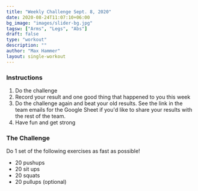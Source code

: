 ```yaml
---
title: "Weekly Challenge Sept. 8, 2020"
date: 2020-08-24T11:07:10+06:00
bg_image: "images/slider-bg.jpg"
tagsw: ["Arms", "Legs", "Abs"]
draft: false
type: "workout"
description: ""
author: "Max Hammer"
layout: single-workout
---
```


### Instructions

1. Do the challenge
2. Record your result and one good thing that happened to you this week
3. Do the challenge again and beat your old results. See the link in the team emails for the Google Sheet if you'd like to share your results with the rest of the team.
4. Have fun and get strong

### The Challenge

Do 1 set of the following exercises as fast as possible!

- 20 pushups
- 20 sit ups
- 20 squats
- 20 pullups (optional)
